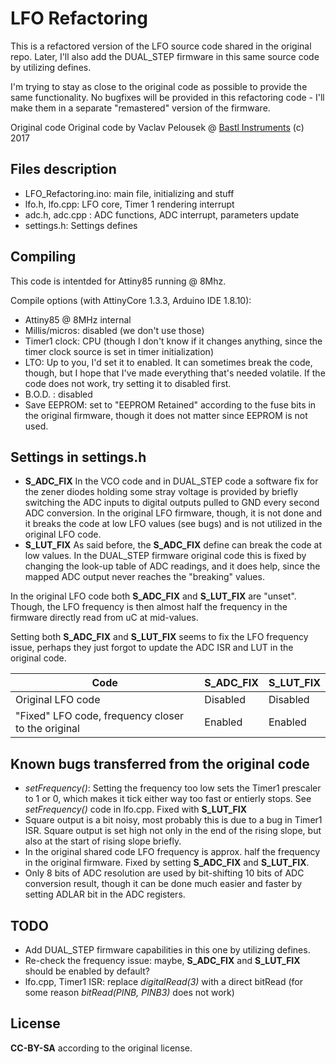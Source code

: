 # LFO Refactoring
This is a refactored version of the LFO source code shared in the original repo.
Later, I'll also add the DUAL_STEP firmware in this same source code by utilizing defines.

I'm trying to stay as close to the original code as possible to provide the same functionality. No bugfixes will be provided in this refactoring code - I'll make them in a separate "remastered" version of the firmware.

Original code Original code by Vaclav Pelousek @ [Bastl Instruments](http://www.bastl-instruments.com) (c) 2017  

## Files description
- LFO_Refactoring.ino: main file, initializing and stuff
- lfo.h, lfo.cpp: LFO core, Timer 1 rendering interrupt
- adc.h, adc.cpp : ADC functions, ADC interrupt, parameters update
- settings.h: Settings defines

## Compiling
This code is intentded for Attiny85 running @ 8Mhz.

Compile options (with AttinyCore 1.3.3, Arduino IDE 1.8.10):
- Attiny85 @ 8MHz internal
- Millis/micros: disabled (we don't use those)
- Timer1 clock: CPU (though I don't know if it changes anything, since the timer clock source is set in timer initialization)  
- LTO: Up to you, I'd set it to enabled. It can sometimes break the code, though, but I hope that I've made everything that's needed volatile. If the code does not work, try setting it to disabled first.
- B.O.D. : disabled
- Save EEPROM: set to "EEPROM Retained" according to the fuse bits in the original firmware, though it does not matter since EEPROM is not used.

## Settings in settings.h

- __S_ADC_FIX__ In the VCO code and in DUAL_STEP code a software fix for the zener diodes holding some stray voltage is provided by briefly switching the ADC inputs to digital outputs pulled to GND every second ADC conversion. In the original LFO firmware, though, it is not done and it breaks the code at low LFO values (see bugs) and is not utilized in the original LFO code.
- __S_LUT_FIX__ As said before, the __S_ADC_FIX__ define can break the code at low values. In the DUAL_STEP firmware original code this is fixed by changing the look-up table of ADC readings, and it does help, since the mapped ADC output never reaches the "breaking" values.

In the original LFO code both __S_ADC_FIX__ and __S_LUT_FIX__ are "unset". Though, the LFO frequency is then almost half the frequency in the firmware directly read from uC at mid-values.

Setting both __S_ADC_FIX__ and __S_LUT_FIX__ seems to fix the LFO frequency issue, perhaps they just forgot to update the ADC ISR and LUT in the original code.

| Code | S_ADC_FIX | S_LUT_FIX |
| --- | --- | --- |
| Original LFO code | Disabled | Disabled |
| "Fixed" LFO code, frequency closer to the original | Enabled | Enabled |

## Known bugs transferred from the original code

- _setFrequency()_: Setting the frequency too low sets the Timer1 prescaler to 1 or 0, which makes it tick either way too fast or entierly stops. See _setFrequency()_ code in lfo.cpp. Fixed with __S_LUT_FIX__
- Square output is a bit noisy, most probably this is due to a bug in Timer1 ISR. Square output is set high not only in the end of the rising slope, but also at the start of rising slope briefly.
- In the original shared code LFO frequency is approx. half the frequency in the original firmware. Fixed by setting __S_ADC_FIX__ and __S_LUT_FIX__.
- Only 8 bits of ADC resolution are used by bit-shifting 10 bits of ADC conversion result, though it can be done much easier and faster by setting ADLAR bit in the ADC registers.

## TODO
- Add DUAL_STEP firmware capabilities in this one by utilizing defines.
- Re-check the frequency issue: maybe, __S_ADC_FIX__ and __S_LUT_FIX__ should be enabled by default?
- lfo.cpp, Timer1 ISR: replace _digitalRead(3)_ with a direct bitRead (for some reason _bitRead(PINB, PINB3)_ does not work)

## License
__CC-BY-SA__ according to the original license.

